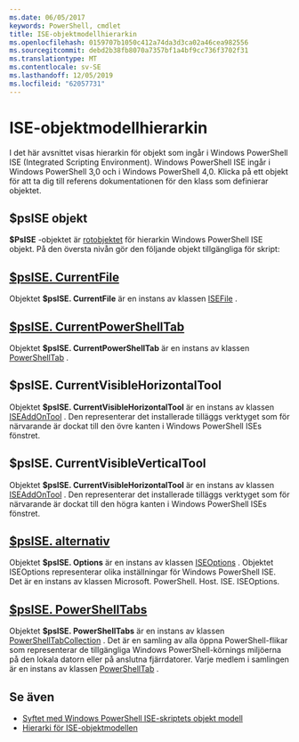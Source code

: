 ```yaml
---
ms.date: 06/05/2017
keywords: PowerShell, cmdlet
title: ISE-objektmodellhierarkin
ms.openlocfilehash: 0159707b1050c412a74da3d3ca02a46cea982556
ms.sourcegitcommit: debd2b38fb8070a7357bf1a4bf9cc736f3702f31
ms.translationtype: MT
ms.contentlocale: sv-SE
ms.lasthandoff: 12/05/2019
ms.locfileid: "62057731"
---
```

# <a name="the-ise-object-model-hierarchy"></a>ISE-objektmodellhierarkin

I det här avsnittet visas hierarkin för objekt som ingår i Windows PowerShell ISE (Integrated Scripting Environment).
Windows PowerShell ISE ingår i Windows PowerShell 3,0 och i Windows PowerShell 4,0.
Klicka på ett objekt för att ta dig till referens dokumentationen för den klass som definierar objektet.

## <a name="psise-object"></a>$psISE objekt

**$PsISE** -objektet är [rotobjektet](The-ObjectModelRoot-Object.md) för hierarkin Windows PowerShell ISE objekt.
På den översta nivån gör den följande objekt tillgängliga för skript:

## <a name="psisecurrentfilethe-isefile-objectmd"></a>[$psISE. CurrentFile](The-ISEFile-Object.md)

Objektet **$psISE. CurrentFile** är en instans av klassen [ISEFile](The-ISEFile-Object.md) .

## <a name="psisecurrentpowershelltabthe-powershelltab-objectmd"></a>[$psISE. CurrentPowerShellTab](The-PowerShellTab-Object.md)

Objektet **$psISE. CurrentPowerShellTab** är en instans av klassen [PowerShellTab](The-PowerShellTab-Object.md) .

## <a name="psisecurrentvisiblehorizontaltool"></a>$psISE. CurrentVisibleHorizontalTool

Objektet **$psISE. CurrentVisibleHorizontalTool** är en instans av klassen [ISEAddOnTool](The-ISEAddOnTool-Object.md) .
Den representerar det installerade tilläggs verktyget som för närvarande är dockat till den övre kanten i Windows PowerShell ISEs fönstret.

## <a name="psisecurrentvisibleverticaltool"></a>$psISE. CurrentVisibleVerticalTool

Objektet **$psISE. CurrentVisibleHorizontalTool** är en instans av klassen [ISEAddOnTool](The-ISEAddOnTool-Object.md) .
Den representerar det installerade tilläggs verktyget som för närvarande är dockat till den högra kanten i Windows PowerShell ISEs fönstret.

## <a name="psiseoptionsthe-iseoptions-objectmd"></a>[$psISE. alternativ](The-ISEOptions-Object.md)

Objektet **$psISE. Options** är en instans av klassen [ISEOptions](The-ISEOptions-Object.md) .
Objektet ISEOptions representerar olika inställningar för Windows PowerShell ISE.
Det är en instans av klassen Microsoft. PowerShell. Host. ISE. ISEOptions.

## <a name="psisepowershelltabsthe-powershelltabcollection-objectmd"></a>[$psISE. PowerShellTabs](The-PowerShellTabCollection-Object.md)

Objektet **$psISE. PowerShellTabs** är en instans av klassen [PowerShellTabCollection](The-PowerShellTabCollection-Object.md) .
Det är en samling av alla öppna PowerShell-flikar som representerar de tillgängliga Windows PowerShell-körnings miljöerna på den lokala datorn eller på anslutna fjärrdatorer.
Varje medlem i samlingen är en instans av klassen [PowerShellTab](The-PowerShellTab-Object.md) .

## <a name="see-also"></a>Se även

- [Syftet med Windows PowerShell ISE-skriptets objekt modell](Purpose-of-the-Windows-PowerShell-ISE-Scripting-Object-Model.md)
- [Hierarki för ISE-objektmodellen](The-ISE-Object-Model-Hierarchy.md)